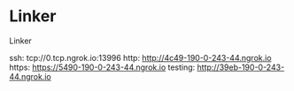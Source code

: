 # Linker
Linker

ssh: tcp://0.tcp.ngrok.io:13996 
http: http://4c49-190-0-243-44.ngrok.io 
https: https://5490-190-0-243-44.ngrok.io 
testing: http://39eb-190-0-243-44.ngrok.io 